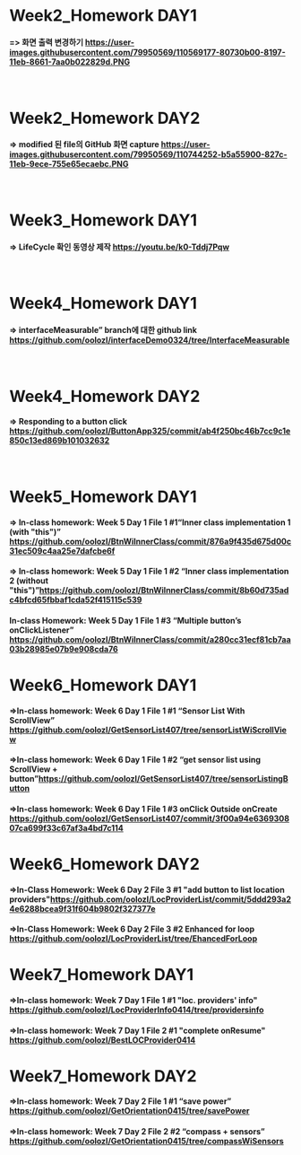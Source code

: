 # Week2_Homework DAY1
#### => 화면 출력 변경하기 https://user-images.githubusercontent.com/79950569/110569177-80730b00-8197-11eb-8661-7aa0b022829d.PNG
<br>

# Week2_Homework DAY2
#### => modified 된 file의 GitHub 화면 capture https://user-images.githubusercontent.com/79950569/110744252-b5a55900-827c-11eb-9ece-755e65ecaebc.PNG
<br>

# Week3_Homework DAY1
#### => LifeCycle 확인 동영상 제작 https://youtu.be/k0-Tddj7Pqw
<br>

# Week4_Homework DAY1
#### => interfaceMeasurable” branch에 대한 github link https://github.com/oolozl/interfaceDemo0324/tree/InterfaceMeasurable
<br>

# Week4_Homework DAY2
#### => Responding to a button click https://github.com/oolozl/ButtonApp325/commit/ab4f250bc46b7cc9c1e850c13ed869b101032632
<br>

# Week5_Homework DAY1
#### => In-class homework: Week 5 Day 1 File 1 #1“Inner class implementation 1 (with "this")” https://github.com/oolozl/BtnWilnnerClass/commit/876a9f435d675d00c31ec509c4aa25e7dafcbe6f

#### => In-class homework: Week 5 Day 1 File 1 #2 “Inner class implementation 2 (without "this")”https://github.com/oolozl/BtnWilnnerClass/commit/8b60d735adc4bfcd65fbbaf1cda52f415115c539

#### In-class Homework: Week 5 Day 1 File 1 #3 “Multiple button’s onClickListener”      https://github.com/oolozl/BtnWilnnerClass/commit/a280cc31ecf81cb7aa03b28985e07b9e908cda76


# Week6_Homework DAY1
#### =>In-class homework: Week 6 Day 1 File 1 #1 “Sensor List With ScrollView” https://github.com/oolozl/GetSensorList407/tree/sensorListWiScrollView
#### =>In-class homework: Week 6 Day 1 File 1 #2 “get sensor list using ScrollView + button”https://github.com/oolozl/GetSensorList407/tree/sensorListingButton
#### =>In-class homework: Week 6 Day 1 File 1 #3 onClick Outside onCreate https://github.com/oolozl/GetSensorList407/commit/3f00a94e636930807ca699f33c67af3a4bd7c114

# Week6_Homework DAY2
#### =>In-Class Homework: Week 6 Day 2 File 3 #1 "add button to list location providers"https://github.com/oolozl/LocProviderList/commit/5ddd293a24e6288bcea9f31f604b9802f327377e
#### =>In-Class Homework: Week 6 Day 2 File 3 #2 Enhanced for loop https://github.com/oolozl/LocProviderList/tree/EhancedForLoop

# Week7_Homework DAY1
#### =>In-class homework: Week 7 Day 1 File 1 #1 "loc. providers' info" https://github.com/oolozl/LocProviderInfo0414/tree/providersinfo
#### =>In-class homework: Week 7 Day 1 File 2 #1 "complete onResume" https://github.com/oolozl/BestLOCProvider0414

# Week7_Homework DAY2
#### =>In-class homework: Week 7 Day 2 File 1 #1 “save power” https://github.com/oolozl/GetOrientation0415/tree/savePower
#### =>In-class homework: Week 7 Day 2 File 2 #2 “compass + sensors” https://github.com/oolozl/GetOrientation0415/tree/compassWiSensors


 


